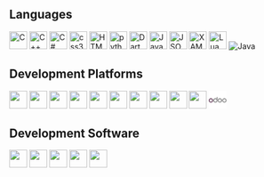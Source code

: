 ## Languages 
<img height="32" width="32" src="https://cdn.simpleicons.org/c" title="C"/> <img height="32" width="32" src="https://cdn.simpleicons.org/c++" title="C++" /> <img height="32" width="32" src="https://cdn.simpleicons.org/csharp" title="C#"/> <img height="32" width="32" src="https://cdn.simpleicons.org/css3" title="css3" /> <img height="32" width="32" src="https://cdn.simpleicons.org/html5" title="HTML5" /> <img height="32" width="32" src="https://cdn.simpleicons.org/python" title="python"/> <img height="32" width="32" src="https://cdn.simpleicons.org/dart" title="Dart"/> <img height="32" width="32" src="https://cdn.simpleicons.org/javascript" title="JavaScript" /> <img height="32" width="32" src="https://cdn.simpleicons.org/json" title="JSON"/> <img height="32" width="32" src="https://cdn.simpleicons.org/xaml" title="XAML"/> <img height="32" width="32" src="https://cdn.simpleicons.org/lua" title="Lua"/> <img src="https://cdn.jsdelivr.net/npm/programming-languages-logos/src/java/java.png" height="32" title="Java"/>
## Development Platforms
<img height="32" width="32" src="https://cdn.simpleicons.org/windows" /> <img height="32" width="32" src="https://cdn.simpleicons.org/ubuntu" /> <img height="32" width="32" src="https://cdn.simpleicons.org/virtualbox" /> <img height="32" width="32" src="https://cdn.simpleicons.org/docker" /> <img height="32" width="32" src="https://cdn.simpleicons.org/bootstrap" /> <img height="32" width="32" src="https://cdn.simpleicons.org/microsoftsqlserver" /> <img height="32" width="32" src="https://cdn.simpleicons.org/postgresql" /> <img height="32" width="32" src="https://cdn.simpleicons.org/apache" /> <img height="32" width="32" src="https://cdn.simpleicons.org/.net" /> <img height="32" width="32" src="https://cdn.simpleicons.org/flutter" /> <img height="32" width="32" src="./odoo_logo_small.png" /> 
## Development Software
<img height="32" width="32" src="https://cdn.simpleicons.org/visualstudiocode" /> <img height="32" width="32" src="https://cdn.simpleicons.org/visualstudio" /> <img height="32" width="32" src="https://cdn.simpleicons.org/microsoftexcel" /> <img height="32" width="32" src="https://cdn.simpleicons.org/affinity" /> <img height="32" width="32" src="https://cdn.simpleicons.org/blender" />
